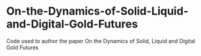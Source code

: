 # On-the-Dynamics-of-Solid-Liquid-and-Digital-Gold-Futures
Code used to author the paper On the Dynamics of Solid, Liquid and Digital Gold Futures
